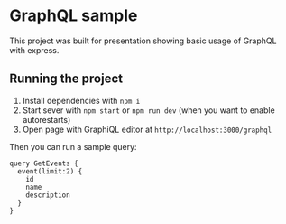 # GraphQL sample

This project was built for presentation showing basic usage of GraphQL with express.

## Running the project

1. Install dependencies with `npm i`
2. Start sever with `npm start` or `npm run dev` (when you want to enable autorestarts)
3. Open page with GraphiQL editor at `http://localhost:3000/graphql`


Then you can run a sample query:
```
query GetEvents {
  event(limit:2) {
    id
    name
    description
  }
}
```
